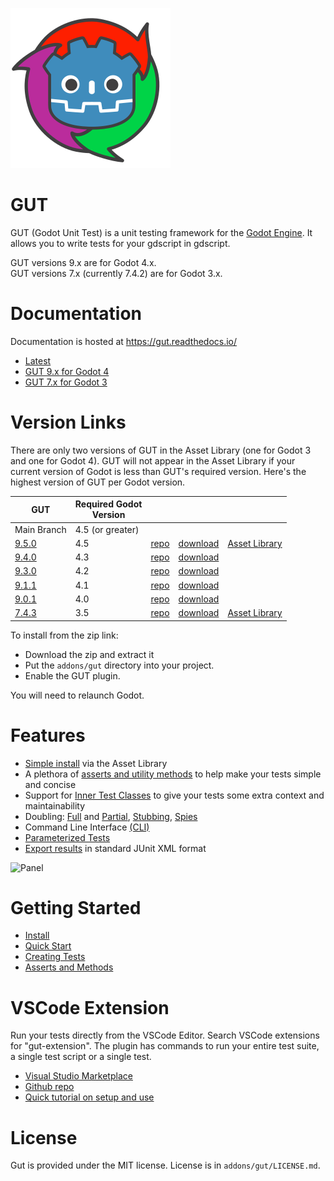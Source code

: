 ![gut logo](images/gut_logo_256x256.png)


# GUT
GUT (Godot Unit Test) is a unit testing framework for the [Godot Engine](https://godotengine.org/).  It allows you to write tests for your gdscript in gdscript.

GUT versions 9.x are for Godot 4.x.<br>
GUT versions 7.x (currently 7.4.2) are for Godot 3.x.




# Documentation
Documentation is hosted at https://gut.readthedocs.io/
* [Latest](https://gut.readthedocs.io/en/latest)
* [GUT 9.x for Godot 4](https://gut.readthedocs.io/en/v9.5.0/Quick-Start.html)
* [GUT 7.x for Godot 3](https://gut.readthedocs.io/en/v7.4.2/Quick-Start.html)




# Version Links
There are only two versions of GUT in the Asset Library (one for Godot 3 and one for Godot 4).  GUT will not appear in the Asset Library if your current version of Godot is less than GUT's required version.  Here's the highest version of GUT per Godot version.

|GUT|Required Godot<br>Version||||
|-|-|-|-|-|
|Main Branch |4.5 (or greater)| | |
|[9.5.0](https://github.com/bitwes/Gut/releases/tag/v9.4.0)|4.5|[repo](https://github.com/bitwes/Gut/tree/v9.5.0)|[download](https://github.com/bitwes/Gut/archive/refs/tags/v9.5.0.zip)|[Asset Library](https://godotengine.org/asset-library/asset/1709)|
|[9.4.0](https://github.com/bitwes/Gut/releases/tag/v9.4.0)|4.3|[repo](https://github.com/bitwes/Gut/tree/v9.4.0)|[download](https://github.com/bitwes/Gut/archive/refs/tags/v9.4.0.zip)||
|[9.3.0](https://github.com/bitwes/Gut/releases/tag/v9.3.0)|4.2|[repo](https://github.com/bitwes/Gut/tree/v9.3.0)|[download](https://github.com/bitwes/Gut/archive/refs/tags/v9.3.0.zip)||
|[9.1.1](https://github.com/bitwes/Gut/releases/tag/v9.1.1)|4.1|[repo](https://github.com/bitwes/Gut/tree/v9.1.1)|[download](https://github.com/bitwes/Gut/archive/refs/tags/v9.1.1.zip)||
|[9.0.1](https://github.com/bitwes/Gut/releases/tag/v9.0.1)|4.0|[repo](https://github.com/bitwes/Gut/tree/v9.0.1)|[download](https://github.com/bitwes/Gut/archive/refs/tags/v9.0.1.zip)||
|[7.4.3](https://github.com/bitwes/Gut/releases/tag/v7.4.3)|3.5|[repo](https://github.com/bitwes/Gut/tree/v7.4.3)|[download](https://github.com/bitwes/Gut/archive/refs/tags/v7.4.3.zip)|[Asset Library](https://godotengine.org/asset-library/asset/54)|

To install from the zip link:
* Download the zip and extract it
* Put the `addons/gut` directory into your project.
* Enable the GUT plugin.

You will need to relaunch Godot.




# Features
* [Simple install](https://gut.readthedocs.io/en/latest/Install.html) via the Asset Library
* A plethora of [asserts and utility methods](https://gut.readthedocs.io/en/latest/Asserts-and-Methods.html) to help make your tests simple and concise
* Support for [Inner Test Classes](https://gut.readthedocs.io/en/latest/Inner-Test-Classes.html) to give your tests some extra context and maintainability
* Doubling:  [Full](https://gut.readthedocs.io/en/latest/Doubles.html) and [Partial](https://gut.readthedocs.io/en/latest/Partial-Doubles.html), [Stubbing](https://gut.readthedocs.io/en/latest/Stubbing.html), [Spies](https://gut.readthedocs.io/en/latest/Spies.html)
* Command Line Interface [(CLI)](https://gut.readthedocs.io/en/latest/Command-Line.html)
* [Parameterized Tests](https://gut.readthedocs.io/en/latest/Parameterized-Tests.html)
* [Export results](https://gut.readthedocs.io/en/latest/Export-Test-Results.html) in standard JUnit XML format

![Panel](https://gut.readthedocs.io/en/latest/_images/gut_panel.png)




# Getting Started
* [Install](https://gut.readthedocs.io/en/latest/Install.html)
* [Quick Start](https://gut.readthedocs.io/en/latest/Quick-Start.html)
* [Creating Tests](https://gut.readthedocs.io/en/latest/Creating-Tests.html)
* [Asserts and Methods](https://gut.readthedocs.io/en/latest/Asserts-and-Methods.html)




# VSCode Extension
Run your tests directly from the VSCode Editor.  Search VSCode extensions for "gut-extension".  The plugin has commands to run your entire test suite, a single test script or a single test.
* [Visual Studio Marketplace](https://marketplace.visualstudio.com/items?itemName=bitwes.gut-extension)
* [Github repo](https://github.com/bitwes/gut-extension)
* [Quick tutorial on setup and use](https://youtu.be/pqcA8A52CMs)




# License
Gut is provided under the MIT license.  License is in `addons/gut/LICENSE.md`.
